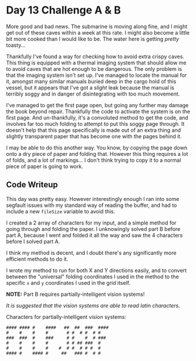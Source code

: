 # Day 13 Challenge A & B

More good and bad news. The submarine is moving along fine, and I might get out of these caves within a week at this rate. I might also become a little bit more cooked than I would like to be. The water here is getting *pretty* toasty...

Thankfully I've found a way for checking how to avoid extra crispy caves. This thing is equipped with a thermal imaging system that should allow me to avoid caves that are hot enough to be dangerous. The only problem is that the imaging system isn't set up. I've managed to locate the manual for it, amongst many similar manuals buried deep in the cargo hold of this vessel, but it appears that I've got a *slight* leak because the manual is terribly soggy and in danger of disintegrating with too much movement.

I've managed to get the first page open, but going any further may damage the book beyond repair. Thankfully the code to activate the system is on the first page. And un-thankfully, it's a convoluted method to get the code, and involves far too much folding to attempt to put this soggy page through. It doesn't help that this page specifically is made out of an extra thing and slightly transparent paper that has become one with the pages behind it.

I may be able to do this another way. You know, by copying the page down onto a dry piece of paper and folding that. However this thing requires a lot of folds, and a lot of markings... I don't think trying to copy it to a normal piece of paper is going to work.

## **Code Writeup**

This day was pretty easy. However interestingly enough I ran into some segfault issues with my standard way of reading the buffer, and had to include a new `fileSize` variable to avoid this.

I created a 2 array of characters for my input, and a simple method for going through and folding the paper. I unknowingly solved part B before part A, because I went and folded it all the way and saw the 4 characters before I solved part A.

I think my method is decent, and I doubt there's any significantly more efficient methods to do it.

I wrote my method to run for both X and Y directions easily, and to convert between the "universal" folding coordinates I used in the method to the specific `x` and `y` coordinates I used in the grid itself.

**NOTE:** Part B requires partially-intelligent vision systems!

*It is suggested that the vision systems are able to read latin characters.*

Characters for partially-intelligent vision systems:

```text
#### #### #    ####   ##  ##  ###  #### 
#    #    #    #       # #  # #  # #    
###  ###  #    ###     # #    #  # ###  
#    #    #    #       # # ## ###  #    
#    #    #    #    #  # #  # # #  #    
#### #    #### #     ##   ### #  # #    
```
